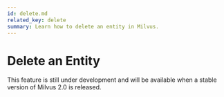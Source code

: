 ```yaml
---
id: delete.md
related_key: delete
summary: Learn how to delete an entity in Milvus.
---
```


# Delete an Entity

<div class="alert note">
This feature is still under development and will be available when a stable version of Milvus 2.0 is released.
</div>

